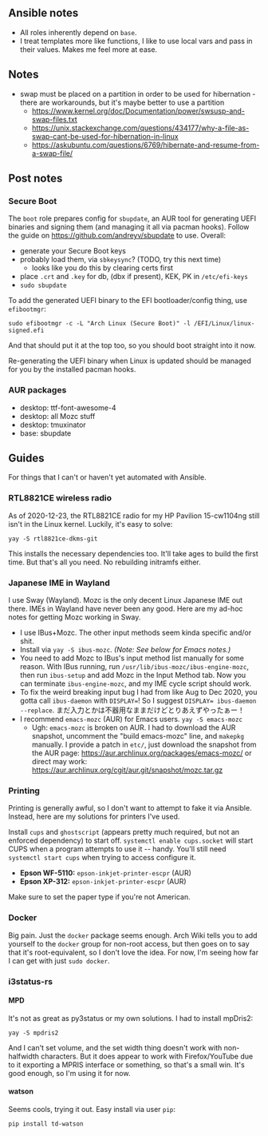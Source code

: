 ## Ansible notes
  * All roles inherently depend on `base`.
  * I treat templates more like functions, I like to use local vars and pass in
    their values. Makes me feel more at ease.

## Notes
  * swap must be placed on a partition in order to be used for hibernation -
    there are workarounds, but it's maybe better to use a partition
    * https://www.kernel.org/doc/Documentation/power/swsusp-and-swap-files.txt
    * https://unix.stackexchange.com/questions/434177/why-a-file-as-swap-cant-be-used-for-hibernation-in-linux
    * https://askubuntu.com/questions/6769/hibernate-and-resume-from-a-swap-file/

## Post notes
### Secure Boot
The `boot` role prepares config for `sbupdate`, an AUR tool for generating UEFI
binaries and signing them (and managing it all via pacman hooks). Follow the
guide on https://github.com/andreyv/sbupdate to use. Overall:

  * generate your Secure Boot keys
  * probably load them, via `sbkeysync`? (TODO, try this next time)
    * looks like you do this by clearing certs first
  * place `.crt` and `.key` for db, (dbx if present), KEK, PK in `/etc/efi-keys`
  * `sudo sbupdate`

To add the generated UEFI binary to the EFI bootloader/config thing, use
`efibootmgr`:

    sudo efibootmgr -c -L "Arch Linux (Secure Boot)" -l /EFI/Linux/linux-signed.efi

And that should put it at the top too, so you should boot straight into it now.

Re-generating the UEFI binary when Linux is updated should be managed for you by
the installed pacman hooks.

### AUR packages
  * desktop: ttf-font-awesome-4
  * desktop: all Mozc stuff
  * desktop: tmuxinator
  * base: sbupdate

## Guides
For things that I can't or haven't yet automated with Ansible.

### RTL8821CE wireless radio
As of 2020-12-23, the RTL8821CE radio for my HP Pavilion 15-cw1104ng still isn't
in the Linux kernel. Luckily, it's easy to solve:

    yay -S rtl8821ce-dkms-git

This installs the necessary dependencies too. It'll take ages to build the first
time. But that's all you need. No rebuilding initramfs either.

### Japanese IME in Wayland
I use Sway (Wayland). Mozc is the only decent Linux Japanese IME out there. IMEs
in Wayland have never been any good. Here are my ad-hoc notes for getting Mozc
working in Sway.

  * I use IBus+Mozc. The other input methods seem kinda specific and/or shit.
  * Install via `yay -S ibus-mozc`. *(Note: See below for Emacs notes.)*
  * You need to add Mozc to IBus's input method list manually for some reason.
    With IBus running, run `/usr/lib/ibus-mozc/ibus-engine-mozc`, then run
    `ibus-setup` and add Mozc in the Input Method tab. Now you can terminate
    `ibus-engine-mozc`, and my IME cycle script should work.
  * To fix the weird breaking input bug I had from like Aug to Dec 2020, you
    gotta call `ibus-daemon` with `DISPLAY=`! So I suggest `DISPLAY= ibus-daemon
    --replace`. まだ入力とかは不器用なままだけどとりあえずやったぁー！
  * I recommend `emacs-mozc` (AUR) for Emacs users. `yay -S emacs-mozc`
    * Ugh: `emacs-mozc` is broken on AUR. I had to download the AUR snapshot,
      uncomment the "build emacs-mozc" line, and `makepkg` manually. I provide a
      patch in `etc/`, just download the snapshot from the AUR page: https://aur.archlinux.org/packages/emacs-mozc/ or direct may work: https://aur.archlinux.org/cgit/aur.git/snapshot/mozc.tar.gz

### Printing
Printing is generally awful, so I don't want to attempt to fake it via Ansible.
Instead, here are my solutions for printers I've used.

Install `cups` and `ghostscript` (appears pretty much required, but not an
enforced dependency) to start off. `systemctl enable cups.socket` will start
CUPS when a program attempts to use it -- handy. You'll still need `systemctl
start cups` when trying to access configure it.

  * **Epson WF-5110:** `epson-inkjet-printer-escpr` (AUR)
  * **Epson XP-312:**  `epson-inkjet-printer-escpr` (AUR)

Make sure to set the paper type if you're not American.

### Docker
Big pain. Just the `docker` package seems enough. Arch Wiki tells you to add
yourself to the `docker` group for non-root access, but then goes on to say that
it's root-equivalent, so I don't love the idea. For now, I'm seeing how far I
can get with just `sudo docker`.

### i3status-rs
#### MPD
It's not as great as py3status or my own solutions. I had to install mpDris2:

    yay -S mpdris2

And I can't set volume, and the set width thing doesn't work with non-halfwidth
characters. But it does appear to work with Firefox/YouTube due to it exporting
a MPRIS interface or something, so that's a small win. It's good enough, so I'm
using it for now.

#### watson
Seems cools, trying it out. Easy install via user `pip`:

    pip install td-watson
